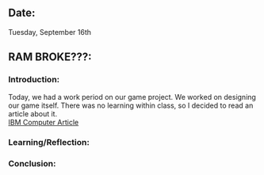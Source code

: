 ## Date:
Tuesday, September 16th

## RAM BROKE???:

### Introduction:
Today, we had a work period on our game project. We worked on designing our game itself. There was no learning within class, so I decided to read an article about it. 
<br>
[IBM Computer Article]([https://news.ece.ufl.edu/2025/09/08/optical-ai-chip/](https://globalnews.ca/news/2691100/ibm-teams-up-with-3-canadian-universities-to-fight-cyber-crime/))
### Learning/Reflection:

### Conclusion:
